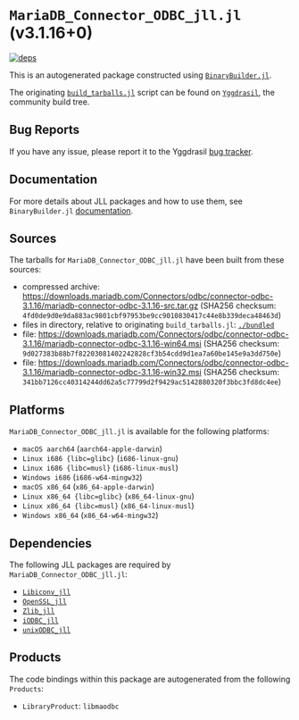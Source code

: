 # `MariaDB_Connector_ODBC_jll.jl` (v3.1.16+0)

[![deps](https://juliahub.com/docs/MariaDB_Connector_ODBC_jll/deps.svg)](https://juliahub.com/ui/Packages/MariaDB_Connector_ODBC_jll/hO5bN?page=2)

This is an autogenerated package constructed using [`BinaryBuilder.jl`](https://github.com/JuliaPackaging/BinaryBuilder.jl).

The originating [`build_tarballs.jl`](https://github.com/JuliaPackaging/Yggdrasil/blob/95769795d77a3eb3a402aabcf9803568e196acae/M/MariaDB_Connector_ODBC/build_tarballs.jl) script can be found on [`Yggdrasil`](https://github.com/JuliaPackaging/Yggdrasil/), the community build tree.

## Bug Reports

If you have any issue, please report it to the Yggdrasil [bug tracker](https://github.com/JuliaPackaging/Yggdrasil/issues).

## Documentation

For more details about JLL packages and how to use them, see `BinaryBuilder.jl` [documentation](https://docs.binarybuilder.org/stable/jll/).

## Sources

The tarballs for `MariaDB_Connector_ODBC_jll.jl` have been built from these sources:

* compressed archive: https://downloads.mariadb.com/Connectors/odbc/connector-odbc-3.1.16/mariadb-connector-odbc-3.1.16-src.tar.gz (SHA256 checksum: `4fd0de9d0e9da883ac9801cbf97953be9cc9010830417c44e8b339deca48463d`)
* files in directory, relative to originating `build_tarballs.jl`: [`./bundled`](https://github.com/JuliaPackaging/Yggdrasil/tree/95769795d77a3eb3a402aabcf9803568e196acae/M/MariaDB_Connector_ODBC/bundled)
* file: https://downloads.mariadb.com/Connectors/odbc/connector-odbc-3.1.16/mariadb-connector-odbc-3.1.16-win64.msi (SHA256 checksum: `9d027383b88b7f82203081402242828cf3b54cdd9d1ea7a60be145e9a3dd750e`)
* file: https://downloads.mariadb.com/Connectors/odbc/connector-odbc-3.1.16/mariadb-connector-odbc-3.1.16-win32.msi (SHA256 checksum: `341bb7126cc40314244dd62a5c77799d2f9429ac5142880320f3bbc3fd8dc4ee`)

## Platforms

`MariaDB_Connector_ODBC_jll.jl` is available for the following platforms:

* `macOS aarch64` (`aarch64-apple-darwin`)
* `Linux i686 {libc=glibc}` (`i686-linux-gnu`)
* `Linux i686 {libc=musl}` (`i686-linux-musl`)
* `Windows i686` (`i686-w64-mingw32`)
* `macOS x86_64` (`x86_64-apple-darwin`)
* `Linux x86_64 {libc=glibc}` (`x86_64-linux-gnu`)
* `Linux x86_64 {libc=musl}` (`x86_64-linux-musl`)
* `Windows x86_64` (`x86_64-w64-mingw32`)

## Dependencies

The following JLL packages are required by `MariaDB_Connector_ODBC_jll.jl`:

* [`Libiconv_jll`](https://github.com/JuliaBinaryWrappers/Libiconv_jll.jl)
* [`OpenSSL_jll`](https://github.com/JuliaBinaryWrappers/OpenSSL_jll.jl)
* [`Zlib_jll`](https://github.com/JuliaBinaryWrappers/Zlib_jll.jl)
* [`iODBC_jll`](https://github.com/JuliaBinaryWrappers/iODBC_jll.jl)
* [`unixODBC_jll`](https://github.com/JuliaBinaryWrappers/unixODBC_jll.jl)

## Products

The code bindings within this package are autogenerated from the following `Products`:

* `LibraryProduct`: `libmaodbc`
